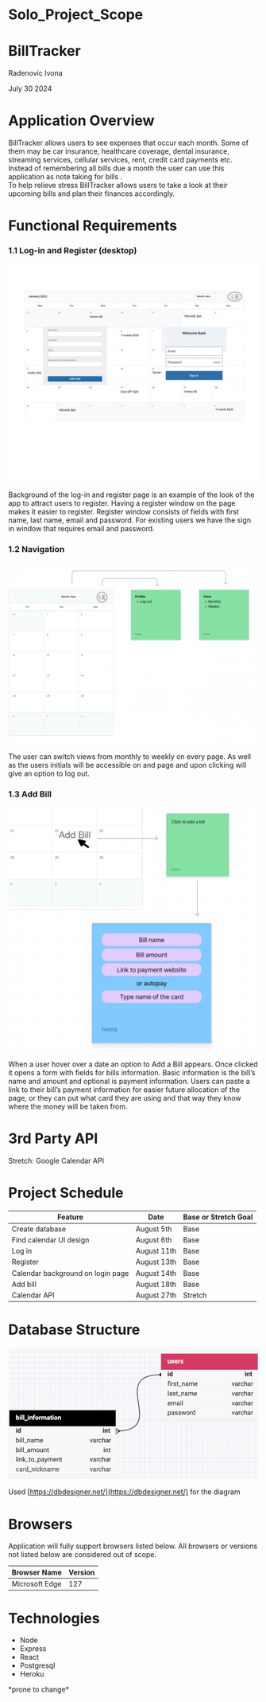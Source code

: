 # Solo_Project_Scope

# BillTracker

Radenovic Ivona

July 30 2024

# Application Overview

BillTracker allows users to see expenses that occur each month. Some of them may be car insurance, healthcare coverage, dental insurance, streaming services, cellular services, rent, credit card payments etc. Instead of remembering all bills due a month the user can use this application as note taking for bills .   
To help relieve stress BillTracker allows users to take a look at their upcoming bills and plan their finances accordingly.

# Functional Requirements

### 1.1 Log-in and Register (desktop)

![Log-in and Register](WelcomePage.jpeg)

Background of the log-in and register page is an example of the look of the app to attract users to register. Having a register window on the page makes it easier to register. Register window consists of fields with first name, last name, email and password. For existing users we have the sign in window that requires email and password.

### 1.2 Navigation

![Navigation](Navigation.jpg)

The user can switch views from monthly to weekly on every page. As well as the users initials will be accessible on and page and upon clicking will give an option to log out.  

### 1.3 Add Bill

![Add Bill Future](AddBill.jpg)

When a user hover over a date an option to Add a Bill appears. Once clicked it opens a form with fields for bills information. Basic information is the bill’s name and amount and optional is payment information. Users can paste a link to their bill’s payment information for easier future allocation of the page, or they can put what card they are using and that way they know where the money will be taken from. 

# 3rd Party API

Stretch: Google Calendar API

# Project Schedule

| Feature | Date | Base or Stretch Goal |
| ----- | ----- | ----- |
| Create database | August 5th | Base |
| Find calendar UI design | August 6th | Base |
| Log in | August 11th | Base |
| Register | August 13th | Base |
| Calendar background on login page | August 14th | Base |
| Add bill  | August 18th | Base |
| Calendar API | August 27th | Stretch |

# Database Structure

![Database Structure](DatabaseStructure.png)

Used [https://dbdesigner.net/](https://dbdesigner.net/) for the diagram

# Browsers

Application will fully support browsers listed below. All browsers or versions not listed below are considered out of scope.

| Browser Name | Version |
| :---- | :---- |
| Microsoft Edge | 127 |

# Technologies

* Node  
* Express  
* React  
* Postgresql  
* Heroku


\*prone to change\*  
